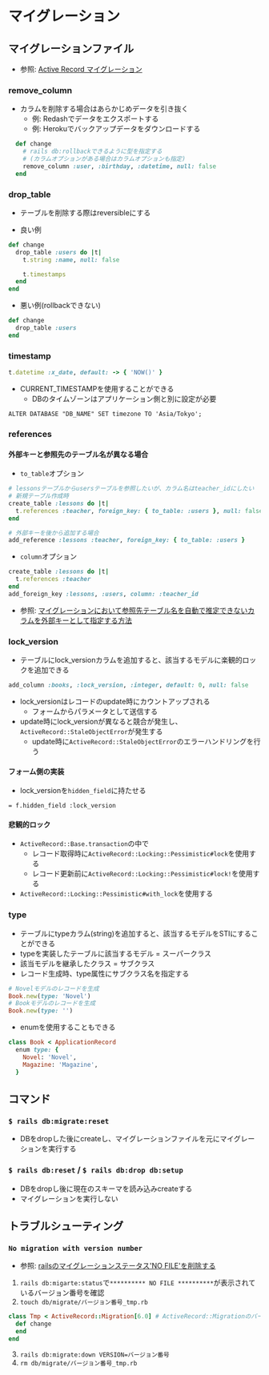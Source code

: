 # マイグレーション
## マイグレーションファイル
- 参照: [Active Record マイグレーション](https://railsguides.jp/active_record_migrations.html)

### remove_column
- カラムを削除する場合はあらかじめデータを引き抜く
  - 例: Redashでデータをエクスポートする
  - 例: Herokuでバックアップデータをダウンロードする

```ruby
  def change
    # rails db:rollbackできるように型を指定する
    # (カラムオプションがある場合はカラムオプションも指定)
    remove_column :user, :birthday, :datetime, null: false
  end
```

### drop_table
- テーブルを削除する際はreversibleにする

- 良い例
```ruby
def change
  drop_table :users do |t|
    t.string :name, null: false

    t.timestamps
  end
end
```

- 悪い例(rollbackできない)
```ruby
def change
  drop_table :users
end
```

### timestamp
```ruby
t.datetime :x_date, default: -> { 'NOW()' }
```

- CURRENT_TIMESTAMPを使用することができる
  - DBのタイムゾーンはアプリケーション側と別に設定が必要
```console
ALTER DATABASE "DB_NAME" SET timezone TO 'Asia/Tokyo';
```

### references
#### 外部キーと参照先のテーブル名が異なる場合
- `to_table`オプション
```ruby
# lessonsテーブルからusersテーブルを参照したいが、カラム名はteacher_idにしたい
# 新規テーブル作成時
create_table :lessons do |t|
  t.references :teacher, foreign_key: { to_table: :users }, null: false
end
```
```ruby
# 外部キーを後から追加する場合
add_reference :lessons :teacher, foreign_key: { to_table: :users }
```
- `column`オプション
```ruby
create_table :lessons do |t|
  t.references :teacher
end
add_foreign_key :lessons, :users, column: :teacher_id
```
- 参照: [マイグレーションにおいて参照先テーブル名を自動で推定できないカラムを外部キーとして指定する方法](https://qiita.com/kymmt90/items/03cb9366ff87db69f539)

### lock_version
- テーブルにlock_versionカラムを追加すると、該当するモデルに楽観的ロックを追加できる
```ruby
add_column :books, :lock_version, :integer, default: 0, null: false
```
- lock_versionはレコードのupdate時にカウントアップされる
  - フォームからパラメータとして送信する
- update時にlock_versionが異なると競合が発生し、`ActiveRecord::StaleObjectError`が発生する
  - update時に`ActiveRecord::StaleObjectError`のエラーハンドリングを行う

#### フォーム側の実装
- lock_versionを`hidden_field`に持たせる
```haml
= f.hidden_field :lock_version
```

#### 悲観的ロック
- `ActiveRecord::Base.transaction`の中で
  - レコード取得時に`ActiveRecord::Locking::Pessimistic#lock`を使用する
  - レコード更新前に`ActiveRecord::Locking::Pessimistic#lock!`を使用する
- `ActiveRecord::Locking::Pessimistic#with_lock`を使用する

### type
- テーブルにtypeカラム(string)を追加すると、該当するモデルをSTIにすることができる
- typeを実装したテーブルに該当するモデル = スーパークラス
- 該当モデルを継承したクラス = サブクラス
- レコード生成時、type属性にサブクラス名を指定する
```ruby
# Novelモデルのレコードを生成
Book.new(type: 'Novel')
# Bookモデルのレコードを生成
Book.new(type: '')
```
- enumを使用することもできる
```ruby
class Book < ApplicationRecord
  enum type: {
    Novel: 'Novel',
    Magazine: 'Magazine',
  }
```

## コマンド
### `$ rails db:migrate:reset`
- DBをdropした後にcreateし、マイグレーションファイルを元にマイグレーションを実行する

### `$ rails db:reset` / `$ rails db:drop db:setup`
- DBをdropし後に現在のスキーマを読み込みcreateする
- マイグレーションを実行しない

## トラブルシューティング
### `No migration with version number`
- 参照: [railsのマイグレーションステータス'NO FILE'を削除する](https://qiita.com/yukofeb/items/ce39c7aabbfdc16205ea)
1. `rails db:migarte:status`で`********** NO FILE **********`が表示されているバージョン番号を確認
2. `touch db/migrate/バージョン番号_tmp.rb`
```ruby
class Tmp < ActiveRecord::Migration[6.0] # ActiveRecord::Migrationのバージョンを記述
  def change
  end
end
```
3. `rails db:migrate:down VERSION=バージョン番号`
4. `rm db/migrate/バージョン番号_tmp.rb`
